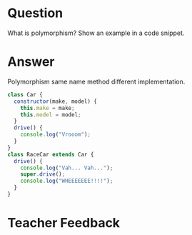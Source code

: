 # Question
What is polymorphism? Show an example in a code snippet.

# Answer
Polymorphism same name method different implementation.
```js
class Car {
  constructor(make, model) {
    this.make = make;
    this.model = model;
  }
  drive() {
    console.log("Vrooom");
  }
}
class RaceCar extends Car { 
  drive() { 
    console.log("Vah... Vah...");
    super.drive();
    console.log("WHEEEEEEE!!!!");
  }
}

```

# Teacher Feedback
